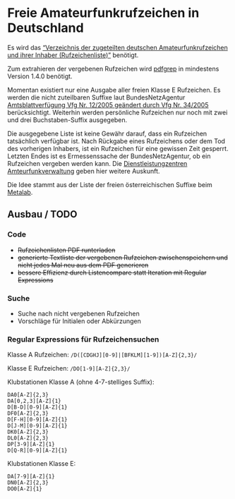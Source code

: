 # Freie Amateurfunkrufzeichen in Deutschland

Es wird das [“Verzeichnis der zugeteilten deutschen Amateurfunkrufzeichen und
ihrer Inhaber (Rufzeichenliste)”](http://www.bundesnetzagentur.de/SharedDocs/Downloads/DE/Sachgebiete/Telekommunikation/Unternehmen_Institutionen/Frequenzen/Amateurfunk/Rufzeichenliste/Rufzeichenliste_AFU.pdf?__blob=publicationFile&v=10) benötigt.

Zum extrahieren der vergebenen Rufzeichen wird [pdfgrep](https://pdfgrep.org) in mindestens Version 1.4.0 benötigt.

Momentan existiert nur eine Ausgabe aller freien Klasse E Rufzeichen. Es werden die nicht zuteilbaren Suffixe laut BundesNetzAgentur [Amtsblattverfügung Vfg Nr. 12/2005 geändert durch Vfg Nr. 34/2005](https://www.bundesnetzagentur.de/SharedDocs/Downloads/DE/Sachgebiete/Telekommunikation/Unternehmen_Institutionen/Frequenzen/Amateurfunk/AmtsblattverfuegungenAFu/Vfg122005ge228ndertdurcId1833pdf.pdf?__blob=publicationFile&v=4) berücksichtigt. Weiterhin werden persönliche Rufzeichen nur noch mit zwei und drei Buchstaben-Suffix ausgegeben.

Die ausgegebene Liste ist keine Gewähr darauf, dass ein Rufzeichen tatsächlich verfügbar ist. Nach Rückgabe eines Rufzeichens oder dem Tod des vorherigen Inhabers, ist ein Rufzeichen für eine gewissen Zeit gesperrt. Letzten Endes ist es Ermessenssache der BundesNetzAgentur, ob ein Rufzeichen vergeben werden kann. Die [Dienstleistungzentren Amteurfunkverwaltung](http://www.bundesnetzagentur.de/DE/Sachgebiete/Telekommunikation/Unternehmen_Institutionen/Frequenzen/SpezielleAnwendungen/Amateurfunk/amateurfunk_node.html) geben hier weitere Auskunft.

Die Idee stammt aus der Liste der freien österreichischen Suffixe beim [Metalab](https://metalab.at/wiki/MetaFunk/Rufzeichen).

## Ausbau / TODO

### Code
  - ~~Rufzeichenlisten PDF runterladen~~
  - ~~generierte Textliste der vergebenen Rufzeichen zwischenspeichern und nicht jedes Mal neu aus dem PDF generieren~~
  - ~~bessere Effizienz durch Listencompare statt Iteration mit Regular Expressions~~

### Suche
  - Suche nach nicht vergebenen Rufzeichen
  - Vorschläge für Initialen oder Abkürzungen

### Regular Expressions für Rufzeichensuchen

Klasse A Rufzeichen: ``/D([CDGHJ][0-9]|[BFKLM][1-9])[A-Z]{2,3}/``

Klasse E Rufzeichen: ``/DO[1-9][A-Z]{2,3}/``

Klubstationen Klasse A (ohne 4-7-stelliges Suffix):
```
DA0[A-Z]{2,3}
DA[0,2,3][A-Z]{1}
D[B-D][0-9][A-Z]{1}
DF0[A-Z]{2,3}
D[F-H][0-9][A-Z]{1}
D[J-M][0-9][A-Z]{1}
DK0[A-Z]{2,3}
DL0[A-Z]{2,3}
DP[3-9][A-Z]{1}
D[Q-R][0-9][A-Z]{1}
```

Klubstationen Klasse E:
```
DA[7-9][A-Z]{1}
DN0[A-Z]{2,3}
DO0[A-Z]{1}
```

